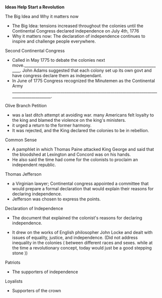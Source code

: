 <!-----

Yay, no errors, warnings, or alerts!

Conversion time: 0.328 seconds.


Using this Markdown file:

1. Paste this output into your source file.
2. See the notes and action items below regarding this conversion run.
3. Check the rendered output (headings, lists, code blocks, tables) for proper
   formatting and use a linkchecker before you publish this page.

Conversion notes:

* Docs to Markdown version 1.0β34
* Tue Aug 29 2023 06:17:55 GMT-0700 (PDT)
* Source doc: Copy of Guided Notes 1-2
----->


**Ideas Help Start a Revolution**

The Big Idea and Why it matters now
* The Big Idea: tensions increased throughout the colonies until the Continental Congress declared independence on July 4th, 1776
* Why it matters now: The declaration of independence continues to inspire and challenge people everywhere.

Second Continental Congress
* Called in May 1775 to debate the colonies next move.________________________________________________________________________. John Adams suggested that each colony set up its own govt and have congress declare them as independant. 
*  In June of 1775 Congress recognized the Minutemen as the Continental Army _______________________________________________________________________________________________. 

Olive Branch Petition
* was a last ditch attempt at avoiding war. many Americans felt loyalty to the king and blamed the violence on the king's ministers.
* it urged a return to the former harmony.
* It was rejected, and the King declared the colonies to be in rebellion.

Common Sense
* A pamphlet in which Thomas Paine attacked King George and said that the bloodshed at Lexington and Concord was on his hands.
* He also said the time had come for the colonists to proclaim an independent republic.

Thomas Jefferson
* a Virginian lawyer; Continental congress appointed a committee that would prepare a formal declaration that would explain their reasons for declaring independence.
* Jefferson was chosen to express the points. 

Declaration of Independence
* The document that explained the colonist's reasons for declaring independence.

* It drew on the works of English philosopher John Locke and dealt with issues of equality, justice, and independence. (Did not address inequality in the colonies ( between different races and sexes. while at the time a revolutionary concept, today would just be a good stepping stone )) 

Patriots
* The supporters of independence

Loyalists
* Supporters of the crown
